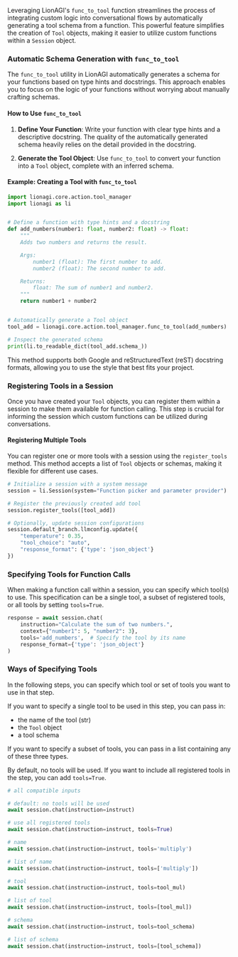 
Leveraging LionAGI's `func_to_tool` function streamlines the process of integrating custom logic into conversational flows by automatically generating a tool schema from a function. This powerful feature simplifies the creation of `Tool` objects, making it easier to utilize custom functions within a `Session` object.

### Automatic Schema Generation with `func_to_tool`

The `func_to_tool` utility in LionAGI automatically generates a schema for your functions based on type hints and docstrings. This approach enables you to focus on the logic of your functions without worrying about manually crafting schemas.

#### How to Use `func_to_tool`

1. **Define Your Function**: Write your function with clear type hints and a descriptive docstring. The quality of the automatically generated schema heavily relies on the detail provided in the docstring.

2. **Generate the Tool Object**: Use `func_to_tool` to convert your function into a `Tool` object, complete with an inferred schema.

#### Example: Creating a Tool with `func_to_tool`

```python
import lionagi.core.action.tool_manager
import lionagi as li


# Define a function with type hints and a docstring
def add_numbers(number1: float, number2: float) -> float:
    """
    Adds two numbers and returns the result.

    Args:
        number1 (float): The first number to add.
        number2 (float): The second number to add.

    Returns:
        float: The sum of number1 and number2.
    """
    return number1 + number2


# Automatically generate a Tool object
tool_add = lionagi.core.action.tool_manager.func_to_tool(add_numbers)

# Inspect the generated schema
print(li.to_readable_dict(tool_add.schema_))
```

This method supports both Google and reStructuredText (reST) docstring formats, allowing you to use the style that best fits your project.

### Registering Tools in a Session

Once you have created your `Tool` objects, you can register them within a session to make them available for function calling. This step is crucial for informing the session which custom functions can be utilized during conversations.

#### Registering Multiple Tools

You can register one or more tools with a session using the `register_tools` method. This method accepts a list of `Tool` objects or schemas, making it flexible for different use cases.

```python
# Initialize a session with a system message
session = li.Session(system="Function picker and parameter provider")

# Register the previously created add tool
session.register_tools([tool_add])

# Optionally, update session configurations
session.default_branch.llmconfig.update({
    "temperature": 0.35,
    "tool_choice": "auto", 
    "response_format": {'type': 'json_object'}
})
```

### Specifying Tools for Function Calls

When making a function call within a session, you can specify which tool(s) to use. This specification can be a single tool, a subset of registered tools, or all tools by setting `tools=True`.

```python
response = await session.chat(
    instruction="Calculate the sum of two numbers.",
    context={"number1": 5, "number2": 3},
    tools='add_numbers',  # Specify the tool by its name
    response_format={'type': 'json_object'}
)
```




### Ways of Specifying Tools

In the following steps, you can specify which tool or set of tools you
want to use in that step.

If you want to specify a single tool to be used in this step, you can
pass in:

-   the name of the tool (str)
-   the `Tool` object
-   a tool schema

If you want to specify a subset of tools, you can pass in a list
containing any of these three types.

By default, no tools will be used. If you want to include all registered
tools in the step, you can add `tools=True`.

``` python
# all compatible inputs

# default: no tools will be used
await session.chat(instruction=instruct)

# use all registered tools
await session.chat(instruction=instruct, tools=True)

# name
await session.chat(instruction=instruct, tools='multiply')

# list of name
await session.chat(instruction=instruct, tools=['multiply'])

# tool
await session.chat(instruction=instruct, tools=tool_mul)

# list of tool
await session.chat(instruction=instruct, tools=[tool_mul])

# schema
await session.chat(instruction=instruct, tools=tool_schema)

# list of schema
await session.chat(instruction=instruct, tools=[tool_schema])
```
